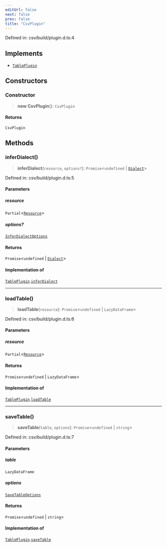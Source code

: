 ```yaml
---
editUrl: false
next: false
prev: false
title: "CsvPlugin"
---
```


Defined in: csv/build/plugin.d.ts:4

## Implements

- [`TablePlugin`](/reference/dpkit/tableplugin/)

## Constructors

### Constructor

> **new CsvPlugin**(): `CsvPlugin`

#### Returns

`CsvPlugin`

## Methods

### inferDialect()

> **inferDialect**(`resource`, `options?`): `Promise`\<`undefined` \| [`Dialect`](/reference/dpkit/dialect/)\>

Defined in: csv/build/plugin.d.ts:5

#### Parameters

##### resource

`Partial`\<[`Resource`](/reference/dpkit/resource/)\>

##### options?

[`InferDialectOptions`](/reference/dpkit/inferdialectoptions/)

#### Returns

`Promise`\<`undefined` \| [`Dialect`](/reference/dpkit/dialect/)\>

#### Implementation of

[`TablePlugin`](/reference/dpkit/tableplugin/).[`inferDialect`](/reference/dpkit/tableplugin/#inferdialect)

***

### loadTable()

> **loadTable**(`resource`): `Promise`\<`undefined` \| `LazyDataFrame`\>

Defined in: csv/build/plugin.d.ts:6

#### Parameters

##### resource

`Partial`\<[`Resource`](/reference/dpkit/resource/)\>

#### Returns

`Promise`\<`undefined` \| `LazyDataFrame`\>

#### Implementation of

[`TablePlugin`](/reference/dpkit/tableplugin/).[`loadTable`](/reference/dpkit/tableplugin/#loadtable)

***

### saveTable()

> **saveTable**(`table`, `options`): `Promise`\<`undefined` \| `string`\>

Defined in: csv/build/plugin.d.ts:7

#### Parameters

##### table

`LazyDataFrame`

##### options

[`SaveTableOptions`](/reference/dpkit/savetableoptions/)

#### Returns

`Promise`\<`undefined` \| `string`\>

#### Implementation of

[`TablePlugin`](/reference/dpkit/tableplugin/).[`saveTable`](/reference/dpkit/tableplugin/#savetable)
